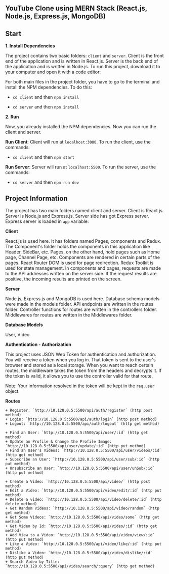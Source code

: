 ## YouTube Clone using MERN Stack (React.js, Node.js, Express.js, MongoDB)

## Start

**1. Install Dependencies**

The project contains two basic folders: `client` and `server`. Client is the front end of the application and is written in React.js. Server is the back end of the application and is written in Node.js. To run this project, download it to your computer and open it with a code editor:

For both main files in the project folder, you have to go to the terminal and install the NPM dependencies. To do this:

- `cd client` and then `npm install`

- `cd server` and then `npm install`

**2. Run**

Now, you already installed the NPM dependencies. Now you can run the client and server.

**Run Client**: Client will run at `localhost:3000`. To run the client, use the commands:

- `cd client` and then `npm start`

**Run Server**: Server will run at `localhost:5500`. To run the server, use the commands:

- `cd server` and then `npm run dev`

## Project Information

The project has two main folders named client and server. Client is React.js. Server is Node.js and Express.js. Server side has got Express server. Express server is loaded in `app` variable:

**Client**

React.js is used here. It has folders named Pages, components and Redux. The Component's folder holds the components in this application like Header, SideBar, etc. Pages, on the other hand, hold pages such as Home page, Channel Page, etc. Components are rendered in certain parts of the pages. React Router DOM is used for page redirection. Redux Toolkit is used for state management. In components and pages, requests are made to the API addresses written on the server side. If the request results are positive, the incoming results are printed on the screen.

**Server**

Node.js, Express.js and MongoDB is used here. Database schema models were made in the models folder. API endpoints are written in the routes folder. Controller functions for routes are written in the controllers folder. Middlewares for routes are written in the Middlewares folder.

**Database Models**

User, Video

**Authentication - Authorization**

This project uses JSON Web Token for authentication and authorization. You will receive a token when you log in. That token is sent to the user's browser and stored as a local storage. When you want to reach certain routes, the middleware takes the token from the headers and decrypts it. If the token is valid, it allows you to use the controller valid for that route.

Note: Your information resolved in the token will be kept in the `req.user` object.

**Routes**

    + Register: `http://10.128.0.5:5500/api/auth/register` (http post method)
    + Login: `http://10.128.0.5:5500/api/auth/login` (http post method)
    + Logout: `http://10.128.0.5:5500/api/auth/logout` (http get method)

    + Find an User: `http://10.128.0.5:5500/api/user/:id` (http get method)
    + Update an Profile & Change the Profile Image: `http://10.128.0.5:5500/api/user/update/:id` (http put method)
    + Find an User's Videos: `http://10.128.0.5:5500/api/user/videos/:id` (http get method)
    + Subscribe an User: `http://10.128.0.5:5500/api/user/sub/:id` (http put method)
    + Unsubscribe an User: `http://10.128.0.5:5500/api/user/unSub/:id` (http put method)

    + Create a Video: `http://10.128.0.5:5500/api/video/` (http post method)
    + Edit a Video: `http://10.128.0.5:5500/api/video/edit/:id` (http put method)
    + Delete a video: `http://10.128.0.5:5500/api/video/delete/:id` (http delete method)
    + Get Random Videos: `http://10.128.0.5:5500/api/video/random` (http get method)
    + Get Some Videos: `http://10.128.0.5:5500/api/video/some` (http get method)
    + Get Video by Id: `http://10.128.0.5:5500/api/video/:id` (http get method)
    + Add View to a Video: `http://10.128.0.5:5500/api/video/view/:id` (http put method)
    + Like a Video: `http://10.128.0.5:5500/api/video/like/:id` (http put method)
    + Dislike a Video: `http://10.128.0.5:5500/api/video/dislike/:id` (http put method)
    + Search Video by Title: `http://10.128.0.5:5500/api/video/search/:query` (http get method)
